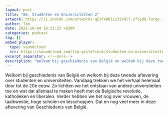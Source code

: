 ```yaml
---
layout: post
title: "86. Studenten en Universiteiten 2"
artwork: https://i1.sndcdn.com/artworks-qEtFVHDlLx32k9l7-zflpdQ-large.jpg
author: Tim
date: 2021-10-04 16:21:22 +0200
categories: podcast
tag: []
embed_player:
  type: soundcloud
  src: https://soundcloud.com/tim-gistelinck/studenten-en-universiteiten-2
excerpt_separator: <!--more-->
description: "Welkom bij geschiedenis van België en welkom bij deze tweede aflevering over studenten en universiteiten."
---
```

Welkom bij geschiedenis van België en welkom bij deze tweede aflevering over studenten en universiteiten. Vandaag trekken we het verhaal helemaal door tot de 20e eeuw. Zo lichtten we het ontstaan van andere universiteiten toe en wat dat allemaal te maken heeft met de Belgische revolutie, katholieken en liberalen. Verder hebben we het nog over vrouwen, de taalkwestie, hoge scholen en bisschoppen. Dat en nog veel meer in deze aflevering van Geschiedenis van België.